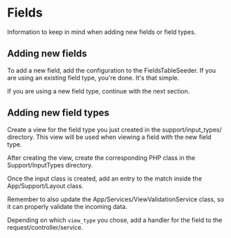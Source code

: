 # Fields

Information to keep in mind when adding new fields or field types.

## Adding new fields

To add a new field, add the configuration to the FieldsTableSeeder.
If you are using an existing field type, you're done. It's that simple. 

If you are using a new field type, continue with the next section.

## Adding new field types

Create a view for the field type you just created in the support/input_types/ directory. This view will be used when 
viewing a field with the new field type. 

After creating the view, create the corresponding PHP class in the Support/InputTypes directory. 

Once the input class is created, add an entry to the match inside the App/Support/Layout class.

Remember to also update the App/Services/ViewValidationService class, so it can properly validate the incoming data.

Depending on which `view_type` you chose, add a handler for the field to the request/controller/service. 
